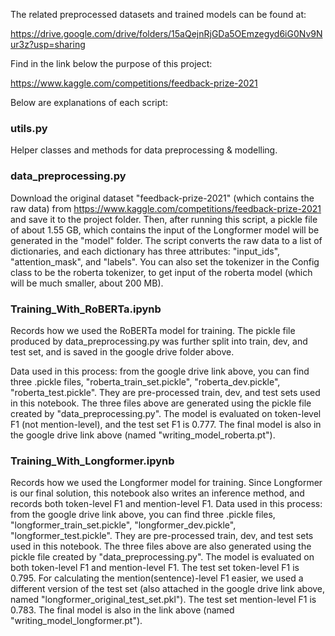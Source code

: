 The related preprocessed datasets and trained models can be found at: 

https://drive.google.com/drive/folders/15aQejnRjGDa5OEmzegyd6iG0Nv9Nur3z?usp=sharing

Find in the link below the purpose of this project:

https://www.kaggle.com/competitions/feedback-prize-2021

Below are explanations of each script:

### utils.py
Helper classes and methods for data preprocessing & modelling.

### data_preprocessing.py
Download the original dataset "feedback-prize-2021" (which contains the raw data) from
https://www.kaggle.com/competitions/feedback-prize-2021
and save it to the project folder. Then, after running this script, a pickle file of about 1.55 GB, which 
contains the input of the Longformer model will be generated in the "model" folder. The script converts 
the raw data to a list of dictionaries, and each dictionary has three attributes: "input_ids", "attention_mask",
and "labels". You can also set the tokenizer in the Config class to be the roberta tokenizer, to get input of 
the roberta model (which will be much smaller, about 200 MB). 

### Training_With_RoBERTa.ipynb
Records how we used the RoBERTa model for training. 
The pickle file produced by data_preprocessing.py was further split into train, dev, and test set, and is saved in the google drive folder above.

Data used in this process: from the google drive link above, you can find three .pickle files, "roberta_train_set.pickle", 
"roberta_dev.pickle", "roberta_test.pickle". They are pre-processed train, dev, and test sets used in this notebook.
The three files above are generated using the pickle file created by "data_preprocessing.py".
The model is evaluated on token-level F1 (not mention-level), and the test set F1 is 0.777. The final model is 
also in the google drive link above (named "writing_model_roberta.pt").

### Training_With_Longformer.ipynb
Records how we used the Longformer model for training. Since Longformer is our final solution, this notebook also writes an inference method,
and records both token-level F1 and mention-level F1.
Data used in this process: from the google drive link above, you can find three .pickle files, "longformer_train_set.pickle", 
"longformer_dev.pickle", "longformer_test.pickle". They are pre-processed train, dev, and test sets used in this notebook.
The three files above are also generated using the pickle file created by "data_preprocessing.py".
The model is evaluated on both token-level F1 and mention-level F1. The test set token-level F1 is 0.795. For calculating
the mention(sentence)-level F1 easier, we used a different version of the test set (also attached in the google drive link above, 
named "longformer_original_test_set.pkl"). The test set mention-level F1 is 0.783. The final model is also in the 
link above (named "writing_model_longformer.pt").
